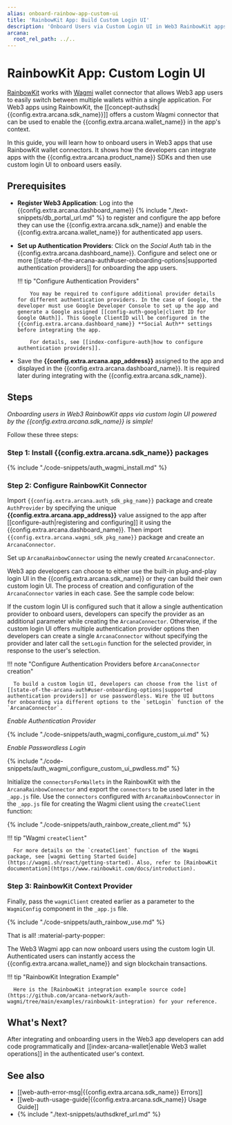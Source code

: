 ```yaml
---
alias: onboard-rainbow-app-custom-ui
title: 'RainbowKit App: Build Custom Login UI'
description: 'Onboard Users via Custom Login UI in Web3 RainbowKit apps integrated with the Arcana Auth SDK using the instructions listed here.'
arcana:
  root_rel_path: ../..
---
```


# RainbowKit App: Custom Login UI

[RainbowKit](https://www.rainbowkit.com/) works with [Wagmi](https://wagmi.sh/) wallet connector that allows Web3 app users to easily switch between multiple wallets within a single application. For Web3 apps using RainbowKit, the [[concept-authsdk| {{config.extra.arcana.sdk_name}}]] offers a custom Wagmi connector that can be used to enable the {{config.extra.arcana.wallet_name}} in the app's context.

In this guide, you will learn how to onboard users in Web3 apps that use RainbowKit wallet connectors.  It shows how the developers can integrate apps with the {{config.extra.arcana.product_name}} SDKs and then use custom login UI to onboard users easily.

## Prerequisites

* **Register Web3 Application**: Log into the {{config.extra.arcana.dashboard_name}} {% include "./text-snippets/db_portal_url.md" %} to register and configure the app before they can use the {{config.extra.arcana.sdk_name}} and enable the {{config.extra.arcana.wallet_name}} for authenticated app users.

* **Set up Authentication Providers**: Click on the *Social Auth* tab in the {{config.extra.arcana.dashboard_name}}. Configure and select one or more [[state-of-the-arcana-auth#user-onboarding-options|supported authentication providers]] for onboarding the app users.

    !!! tip "Configure Authentication Providers"

          You may be required to configure additional provider details for different authentication providers. In the case of Google, the developer must use Google Developer Console to set up the app and generate a Google assigned [[config-auth-google|client ID for Google OAuth]]. This Google ClientID will be configured in the {{config.extra.arcana.dashboard_name}} **Social Auth** settings before integrating the app.

          For details, see [[index-configure-auth|how to configure authentication providers]].

* Save the **{{config.extra.arcana.app_address}}** assigned to the app and displayed in the {{config.extra.arcana.dashboard_name}}. It is required later during integrating with the {{config.extra.arcana.sdk_name}}.

## Steps

*Onboarding users in Web3 RainbowKit apps via custom login UI powered by the {{config.extra.arcana.sdk_name}} is simple!*

Follow these three steps:

### Step 1: Install {{config.extra.arcana.sdk_name}} packages

{% include "./code-snippets/auth_wagmi_install.md" %}

### Step 2: Configure RainbowKit Connector 

Import `{{config.extra.arcana.auth_sdk_pkg_name}}` package and create `AuthProvider` by specifying the unique **{{config.extra.arcana.app_address}}** value assigned to the app after [[configure-auth|registering and configuring]] it using the {{config.extra.arcana.dashboard_name}}. Then import `{{config.extra.arcana.wagmi_sdk_pkg_name}}` package and create an `ArcanaConnector`.

Set up `ArcanaRainbowConnector` using the newly created `ArcanaConnector`. 

Web3 app developers can choose to either use the built-in plug-and-play login UI in the {{config.extra.arcana.sdk_name}} or they can build their own custom login UI. The process of creation and configuration of the `ArcanaConnector` varies in each case. See the sample code below:

If the custom login UI is configured such that it allow a single authentication provider to onboard users, developers can specify the provider as an additional parameter while creating the `ArcanaConnector`. Otherwise, if the custom login UI offers multiple authentication provider options then developers can create a single `ArcanaConnector` without specifying the provider and later call the `setLogin` function for the selected provider, in response to the user's selection.

!!! note "Configure Authentication Providers before `ArcanaConnector` creation"

      To build a custom login UI, developers can choose from the list of [[state-of-the-arcana-auth#user-onboarding-options|supported authentication providers]] or use passwordless. Wire the UI buttons for onboarding via different options to the `setLogin` function of the `ArcanaConnector`.

_Enable Authentication Provider_

{% include "./code-snippets/auth_wagmi_configure_custom_ui.md" %}

_Enable Passwordless Login_

{% include "./code-snippets/auth_wagmi_configure_custom_ui_pwdless.md" %}

Initialize the `connectorsForWallets` in the RainbowKit with the `ArcanaRainbowConnector` and export the `connectors` to be used later in the `_app.js` file. Use the `connectors` configured with `ArcanaRainbowConnector` in the `_app.js` file for creating the Wagmi client using the `createClient` function:

{% include "./code-snippets/auth_rainbow_create_client.md" %}

!!! tip "Wagmi `createClient`"

      For more details on the `createClient` function of the Wagmi package, see [wagmi Getting Started Guide](https://wagmi.sh/react/getting-started). Also, refer to [RainbowKit documentation](https://www.rainbowkit.com/docs/introduction).

### Step 3: RainbowKit Context Provider

Finally, pass the `wagmiClient` created earlier as a parameter to the `WagmiConfig` component in the `_app.js` file.

{% include "./code-snippets/auth_rainbow_use.md" %}

That is all! :material-party-popper:

The Web3 Wagmi app can now onboard users using the custom login UI. Authenticated users can instantly access the {{config.extra.arcana.wallet_name}} and sign blockchain transactions.

!!! tip "RainbowKit Integration Example"

      Here is the [RainbowKit integration example source code](https://github.com/arcana-network/auth-wagmi/tree/main/examples/rainbowkit-integration) for your reference.

## What's Next?

After integrating and onboarding users in the Web3 app developers can add code programmatically and [[index-arcana-wallet|enable Web3 wallet operations]] in the authenticated user's context.

## See also

* [[web-auth-error-msg|{{config.extra.arcana.sdk_name}} Errors]]
* [[web-auth-usage-guide|{{config.extra.arcana.sdk_name}} Usage Guide]]
* {% include "./text-snippets/authsdkref_url.md" %}